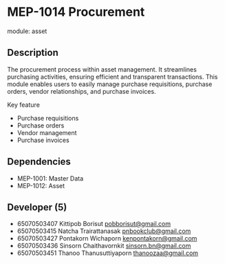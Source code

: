 # MEP-1014 Procurement

module: asset

## Description

The procurement process within asset management. It streamlines purchasing activities, ensuring efficient and transparent transactions. This module enables users to easily manage purchase requisitions, purchase orders, vendor relationships, and purchase invoices. 

Key feature
- Purchase requisitions
- Purchase orders 
- Vendor management 
- Purchase invoices 

## Dependencies
- MEP-1001: Master Data
- MEP-1012: Asset

## Developer (5)

- 65070503407 Kittipob Borisut pobborisut@gmail.com
- 65070503415 Natcha Trairattanasak pnbookclub@gmail.com
- 65070503427 Pontakorn Wichaporn kenpontakorn@gmail.com
- 65070503436 Sinsorn Chaithavornkit sinsorn.bn@gmail.com
- 65070503451 Thanoo Thanusuttiyaporn thanoozaa@gmail.com